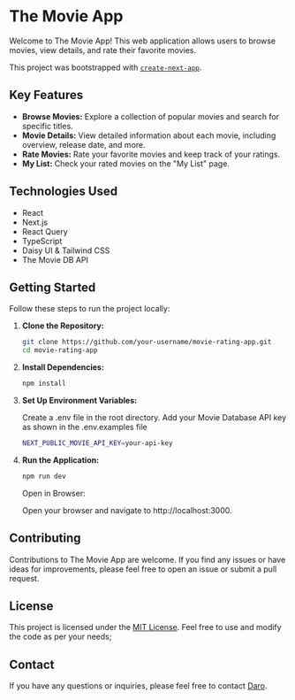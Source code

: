 # The Movie App

Welcome to The Movie App! This web application allows users to browse movies, view details, and rate their favorite movies.

This project was bootstrapped with [`create-next-app`](https://github.com/vercel/next.js/tree/canary/packages/create-next-app).

## Key Features

- **Browse Movies:** Explore a collection of popular movies and search for specific titles.
- **Movie Details:** View detailed information about each movie, including overview, release date, and more.
- **Rate Movies:** Rate your favorite movies and keep track of your ratings.
- **My List:** Check your rated movies on the "My List" page.

## Technologies Used

- React
- Next.js
- React Query
- TypeScript
- Daisy UI & Tailwind CSS
- The Movie DB API

## Getting Started

Follow these steps to run the project locally:

1. **Clone the Repository:**
   ```bash
   git clone https://github.com/your-username/movie-rating-app.git
   cd movie-rating-app
   ```
2. **Install Dependencies:**
   ```bash
   npm install
   ```
3. **Set Up Environment Variables:**

    Create a .env file in the root directory.
    Add your Movie Database API key as shown in the .env.examples file

    ```bash
    NEXT_PUBLIC_MOVIE_API_KEY=your-api-key
    ```

4. **Run the Application:**

    ```bash
    npm run dev
    ```

    Open in Browser:
    
    Open your browser and navigate to http://localhost:3000.

## Contributing
Contributions to The Movie App are welcome. If you find any issues or have ideas for improvements, please feel free to open an issue or submit a pull request.

## License

This project is licensed under the [MIT License](LICENSE). Feel free to use and modify the code as per your needs;

## Contact

If you have any questions or inquiries, please feel free to contact [Daro](https://github.com/Daro007).